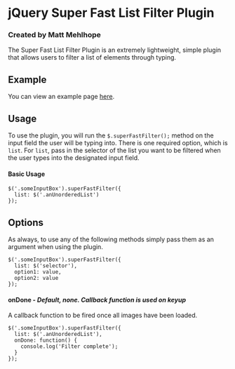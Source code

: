 # jQuery Super Fast List Filter Plugin
### Created by Matt Mehlhope

The Super Fast List Filter Plugin is an extremely lightweight, simple plugin that allows users to filter a list of elements through typing.

## Example
You can view an example page [here](http://mmehlhope.github.com/EasyImagePreloader/).

## Usage
To use the plugin, you will run the `$.superFastFilter();` method on the input field the user will be typing into. There is one required option, which is `list`. For `list`, pass in the selector of the list you want to be filtered when the user types into the designated input field.

#### Basic Usage

    $('.someInputBox').superFastFilter({
      list: $('.anUnorderedList')
    });

## Options
As always, to use any of the following methods simply pass them as an argument when using the plugin.

    $('.someInputBox').superFastFilter({
      list: $('selector'),
      option1: value,
      option2: value
    });

#### onDone - *Default, none. Callback function is used on keyup*
A callback function to be fired once all images have been loaded.
    
    $('.someInputBox').superFastFilter({
      list: $('.anUnorderedList'),
      onDone: function() { 
        console.log('Filter complete'); 
      }
    });
